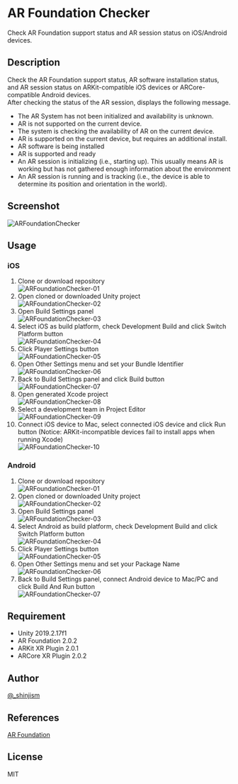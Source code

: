 # AR Foundation Checker

Check AR Foundation support status and AR session status on iOS/Android devices.

## Description

Check the AR Foundation support status, AR software installation status, and AR session status on ARKit-compatible iOS devices or ARCore-compatible Android devices.  
After checking the status of the AR session, displays the following message.

- The AR System has not been initialized and availability is unknown.
- AR is not supported on the current device.
- The system is checking the availability of AR on the current device.
- AR is supported on the current device, but requires an additional install.
- AR software is being installed
- AR is supported and ready
- An AR session is initializing (i.e., starting up). This usually means AR is working but has not gathered enough information about the environment
- An AR session is running and is tracking (i.e., the device is able to determine its position and orientation in the world).

## Screenshot

![ARFoundationChecker](https://raw.githubusercontent.com/shinjism/Screenshot/master/ARFoundationChecker.jpg)

## Usage

### iOS

1. Clone or download repository  
![ARFoundationChecker-01](https://raw.githubusercontent.com/shinjism/Screenshot/master/ARFoundationChecker-01.jpg)
2. Open cloned or downloaded Unity project  
![ARFoundationChecker-02](https://raw.githubusercontent.com/shinjism/Screenshot/master/ARFoundationChecker-02.jpg)
3. Open Build Settings panel  
![ARFoundationChecker-03](https://raw.githubusercontent.com/shinjism/Screenshot/master/ARFoundationChecker-03.jpg)
4. Select iOS as build platform, check Development Build and click Switch Platform button  
![ARFoundationChecker-04](https://raw.githubusercontent.com/shinjism/Screenshot/master/ARFoundationChecker-04_iOS.jpg)
5. Click Player Settings button  
![ARFoundationChecker-05](https://raw.githubusercontent.com/shinjism/Screenshot/master/ARFoundationChecker-05_iOS.jpg)
6. Open Other Settings menu and set your Bundle Identifier  
![ARFoundationChecker-06](https://raw.githubusercontent.com/shinjism/Screenshot/master/ARFoundationChecker-06_iOS.jpg)
7. Back to Build Settings panel and click Build button  
![ARFoundationChecker-07](https://raw.githubusercontent.com/shinjism/Screenshot/master/ARFoundationChecker-07_iOS.jpg)
8. Open generated Xcode project  
![ARFoundationChecker-08](https://raw.githubusercontent.com/shinjism/Screenshot/master/ARFoundationChecker-08_iOS.jpg)
9. Select a development team in Project Editor  
![ARFoundationChecker-09](https://raw.githubusercontent.com/shinjism/Screenshot/master/ARFoundationChecker-09_iOS.jpg)
10. Connect iOS device to Mac, select connected iOS device and click Run button (Notice: ARKit-incompatible devices fail to install apps when running Xcode)  
![ARFoundationChecker-10](https://raw.githubusercontent.com/shinjism/Screenshot/master/ARFoundationChecker-10_iOS.jpg)

### Android

1. Clone or download repository  
![ARFoundationChecker-01](https://raw.githubusercontent.com/shinjism/Screenshot/master/ARFoundationChecker-01.jpg)
2. Open cloned or downloaded Unity project  
![ARFoundationChecker-02](https://raw.githubusercontent.com/shinjism/Screenshot/master/ARFoundationChecker-02.jpg)
3. Open Build Settings panel  
![ARFoundationChecker-03](https://raw.githubusercontent.com/shinjism/Screenshot/master/ARFoundationChecker-03.jpg)
4. Select Android as build platform, check Development Build and click Switch Platform button  
![ARFoundationChecker-04](https://raw.githubusercontent.com/shinjism/Screenshot/master/ARFoundationChecker-04_Android.jpg)
5. Click Player Settings button  
![ARFoundationChecker-05](https://raw.githubusercontent.com/shinjism/Screenshot/master/ARFoundationChecker-05_Android.jpg)
6. Open Other Settings menu and set your Package Name  
![ARFoundationChecker-06](https://raw.githubusercontent.com/shinjism/Screenshot/master/ARFoundationChecker-06_Android.jpg)
7. Back to Build Settings panel, connect Android device to Mac/PC and click Build And Run button  
![ARFoundationChecker-07](https://raw.githubusercontent.com/shinjism/Screenshot/master/ARFoundationChecker-07_Android.jpg)

## Requirement

- Unity 2019.2.17f1
- AR Foundation 2.0.2
- ARKit XR Plugin 2.0.1
- ARCore XR Plugin 2.0.2

## Author

[@_shinjism](https://twitter.com/_shinjism)

## References

[AR Foundation](https://docs.unity3d.com/Packages/com.unity.xr.arfoundation@2.0/manual/index.html)

## License

MIT
